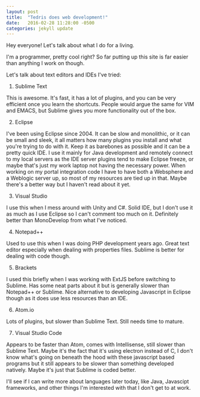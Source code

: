 ```yaml
---
layout: post
title:  "Tedris does web development!"
date:   2016-02-28 11:28:00 -0500
categories: jekyll update
---
```

Hey everyone!  Let's talk about what I do for a living.

I'm a programmer, pretty cool right?  So far putting up this site is far easier than anything I work on though.

Let's talk about text editors and IDEs I've tried:

1) Sublime Text

This is awesome.  It's fast, it has a lot of plugins, and you can be very efficient once you learn the shortcuts.  People would argue the same for VIM and EMACS, but Sublime gives you more functionality out of the box.

2) Eclipse

I've been using Eclipse since 2004.  It can be slow and monolithic, or it can be small and sleek, it all matters how many plugins you install and what you're trying to do with it.  Keep it as barebones as possible and it can be a pretty quick IDE.  I use it mainly for Java development and remotely connect to my local servers as the IDE server plugins tend to make Eclipse freeze, or maybe that's just my work laptop not having the necessary power.  When working on my portal integration code I have to have both a Websphere and a Weblogic server up, so most of my resources are tied up in that.  Maybe there's a better way but I haven't read about it yet.

3) Visual Studio

I use this when I mess around with Unity and C#.  Solid IDE, but I don't use it as much as I use Eclipse so I can't comment too much on it.  Definitely better than MonoDevelop from what I've noticed.

4) Notepad++

Used to use this when I was doing PHP development years ago.  Great text editor especially when dealing with properties files.  Sublime is better for dealing with code though.

5) Brackets

I used this briefly when I was working with ExtJS before switching to Sublime.  Has some neat parts about it but is generally slower than Notepad++ or Sublime.  Nice alternative to developing Javascript in Eclipse though as it does use less resources than an IDE.

6) Atom.io

Lots of plugins, but slower than Sublime Text.  Still needs time to mature.

7) Visual Studio Code

Appears to be faster than Atom, comes with Intellisense, still slower than Sublime Text.  Maybe it's the fact that it's using electron instead of C, I don't know what's going on beneath the hood with these javascript based programs but it still appears to be slower than something developed natively.  Maybe it's just that Sublime is coded better.

I'll see if I can write more about languages later today, like Java, Javascipt frameworks, and other things I'm interested with that I don't get to at work.